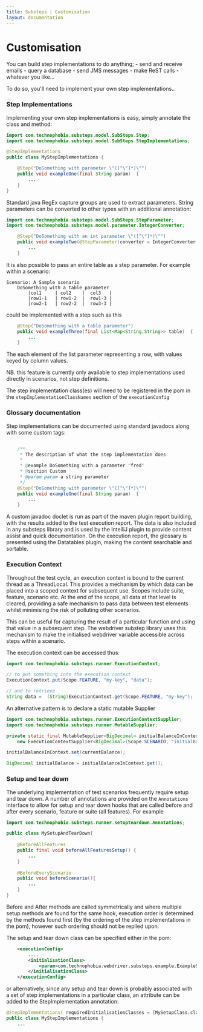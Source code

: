 ```yaml
---
title: Substeps | Customisation
layout: documentation
---
```


Customisation
=============

You can build step implementations to do anything; 
    - send and receive emails
    - query a database
    - send JMS messages
    - make ReST calls
    - whatever you like...

To do so, you'll need to implement your own step implementations..

### Step Implementations


Implementing your own step implementations is easy, simply annotate the class and method:

``` java
import com.technophobia.substeps.model.SubSteps.Step;
import com.technophobia.substeps.model.SubSteps.StepImplementations;

@StepImplementations
public class MyStepImplementations {

    @Step("DoSomething with parameter \"([^\"]*)\"")
    public void exampleOne(final String param)  {
        ...
    }
}
```

Standard java RegEx capture groups are used to extract parameters.  String parameters can be converted to other types with an additional annotation:

``` java
import com.technophobia.substeps.model.SubSteps.StepParameter;
import com.technophobia.substeps.model.parameter.IntegerConverter;

    @Step("DoSomething with an int parameter \"([^\"]*)\"")
    public void exampleTwo(@StepParameter(converter = IntegerConverter.class) final int param)  {
        ...
    }
```

It is also possible to pass an entire table as a step parameter.  For example within a scenario:

```gherkin
Scenario: A Sample scenario
    DoSomething with a table parameter
        |col1     | col2    |  col3   |
        |row1-1   | row1-2  |  row1-3 |
        |row2-1   | row2-2  |  row3-3 |
```

could be implemented with a step such as this

``` java
    @Step("DoSomething with a table parameter")
    public void exampleThree(final List<Map<String,String>> table)  {
        ...
    }
```

The each element of the list parameter representing a row, with values keyed by column values.

NB. this feature is currently only available to step implementations used directly in scenarios, not step definitions.

The step implementation class(es) will need to be registered in the pom in the `stepImplementationClassNames` section of the `executionConfig`


### Glossary documentation

Step implementations can be documented using standard javadocs along with some custom tags:

``` java

    /**
     * The description of what the step implementation does 
     * 
     * @example DoSomething with a parameter "fred"
     * @section Custom
     * @param param a string parameter
     */
    @Step("DoSomething with parameter \"([^\"]*)\"")
    public void exampleOne(final String param)  {
        ...
    }
```

A custom javadoc doclet is run as part of the maven plugin report building, with the results added to the test execution report.  The data is also included in any substeps library and is used by the IntelliJ plugin to provide content assist and quick documentation.  On the execution report, the glossary is presented using the Datatables plugin, making the content searchable and sortable.   


### Execution Context

Throughout the test cycle, an execution context is bound to the current thread as a ThreadLocal.  This provides a mechanism by which data can be placed into a scoped context for subsequent use.  Scopes include suite, feature, scenario etc.  At the end of the scope, all data at that level is cleared, providing a safe mechanism to pass data between test elements whilst minimising the risk of polluting other scenarios.
 
This can be useful for capturing the result of a particular function and using that value in a subsequent step.  The webdriver substep library uses this mechanism to make the initialised webdriver variable accessible across steps within a scenario. 

The execution context can be accessed thus:

``` java
import com.technophobia.substeps.runner.ExecutionContext;

// to put something into the execution context
ExecutionContext.put(Scope.FEATURE, "my-key", "data");

// and to retrieve
String data =  (String)ExecutionContext.get(Scope.FEATURE, "my-key");
```

An alternative pattern is to declare a static mutable Supplier

``` java
import com.technophobia.substeps.runner.ExecutionContextSupplier;
import com.technophobia.substeps.runner.MutableSupplier;

private static final MutableSupplier<BigDecimal> initialBalanceInContext = 
    new ExecutionContextSupplier<BigDecimal>(Scope.SCENARIO, "initialBalance");

initialBalanceInContext.set(currentBalance);

BigDecimal initialBalance = initialBalanceInContext.get();

```



### Setup and tear down

The underlying implementation of test scenarios frequently require setup and tear down.  A number of annotations are provided on the `Annotations` interface to allow for setup and tear down hooks that are called before and after every scenario, feature or suite (all features). For example

``` java
import com.technophobia.substeps.runner.setupteardown.Annotations;

public class MySetupAndTearDown{
    
    @BeforeAllFeatures
    public final void beforeAllFeaturesSetup() {
        ...
    }
    
    @BeforeEveryScenario
    public void beforeScenario(){
        ...
    }
}

```
Before and After methods are called symmetrically and where multiple setup methods are found for the same hook, execution order is determined by the methods found first (by the ordering of the step implementations in the pom), however such ordering should not be replied upon.

The setup and tear down class can be specified either in the pom:

``` xml
    <executionConfig>
        ....
        <initialisationClass>
            <param>com.technophobia.webdriver.substeps.example.ExampleSetupAndTearDown</param>
        </initialisationClass>
    </executionConfig>

```


or alternatively, since any setup and tear down is probably associated with a set of step implementations in a particular class, 
an attribute can be added to the StepImplementation annotation:

``` java
@StepImplementations( requiredInitialisationClasses = {MySetupClass.class}
public class MyStepImplementations {
    ...
```